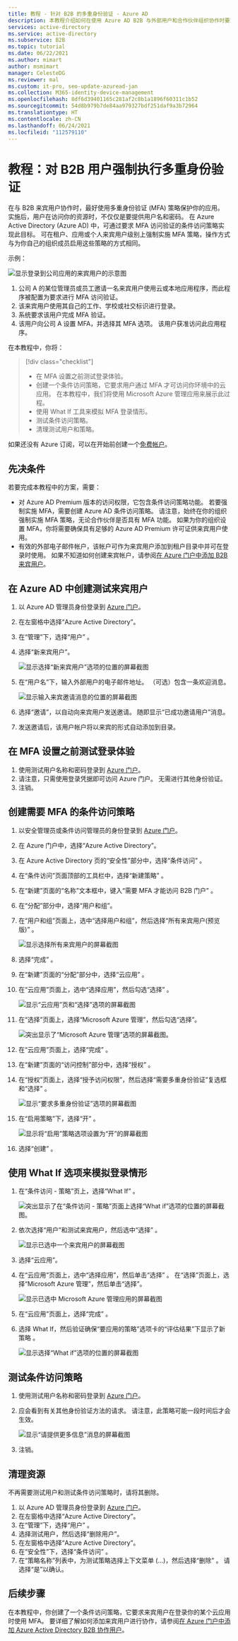 ```yaml
---
title: 教程 - 针对 B2B 的多重身份验证 - Azure AD
description: 本教程介绍如何在使用 Azure AD B2B 与外部用户和合作伙伴组织协作时要求进行多重身份验证 (MFA)。
services: active-directory
ms.service: active-directory
ms.subservice: B2B
ms.topic: tutorial
ms.date: 06/22/2021
ms.author: mimart
author: msmimart
manager: CelesteDG
ms.reviewer: mal
ms.custom: it-pro, seo-update-azuread-jan
ms.collection: M365-identity-device-management
ms.openlocfilehash: 8df6d39401165c281af2c8b1a1896f60311c1b52
ms.sourcegitcommit: 54d8b979b7de84aa979327bdf251daf9a3b72964
ms.translationtype: HT
ms.contentlocale: zh-CN
ms.lasthandoff: 06/24/2021
ms.locfileid: "112579110"
---
```

# <a name="tutorial-enforce-multi-factor-authentication-for-b2b-guest-users"></a>教程：对 B2B 用户强制执行多重身份验证

在与 B2B 来宾用户协作时，最好使用多重身份验证 (MFA) 策略保护你的应用。 实施后，用户在访问你的资源时，不仅仅是要提供用户名和密码。 在 Azure Active Directory (Azure AD) 中，可通过要求 MFA 访问验证的条件访问策略实现此目标。 可在租户、应用或个人来宾用户级别上强制实施 MFA 策略，操作方式与为你自己的组织成员启用这些策略的方式相同。

示例：

![显示登录到公司应用的来宾用户的示意图](media/tutorial-mfa/aad-b2b-mfa-example.png)

1. 公司 A 的某位管理员或员工邀请一名来宾用户使用云或本地应用程序，而此程序被配置为要求进行 MFA 访问验证。
1. 该来宾用户使用其自己的工作、学校或社交标识进行登录。
1. 系统要求该用户完成 MFA 验证。 
1. 该用户向公司 A 设置 MFA，并选择其 MFA 选项。 该用户获准访问此应用程序。

在本教程中，你将：

> [!div class="checklist"]
> - 在 MFA 设置之前测试登录体验。
> - 创建一个条件访问策略，它要求用户通过 MFA 才可访问你环境中的云应用。 在本教程中，我们将使用 Microsoft Azure 管理应用来展示此过程。
> - 使用 What If 工具来模拟 MFA 登录情形。
> - 测试条件访问策略。
> - 清理测试用户和策略。

如果还没有 Azure 订阅，可以在开始前创建一个[免费帐户](https://azure.microsoft.com/free/?WT.mc_id=A261C142F)。

## <a name="prerequisites"></a>先决条件

若要完成本教程中的方案，需要：

- 对 Azure AD Premium 版本的访问权限，它包含条件访问策略功能。 若要强制实施 MFA，需要创建 Azure AD 条件访问策略。 请注意，始终在你的组织强制实施 MFA 策略，无论合作伙伴是否具有 MFA 功能。 如果为你的组织设置 MFA，你将需要确保具有足够的 Azure AD Premium 许可证供来宾用户使用。 
- 有效的外部电子邮件帐户，该帐户可作为来宾用户添加到租户目录中并可在登录时使用。 如果不知道如何创建来宾帐户，请参阅[在 Azure 门户中添加 B2B 来宾用户](add-users-administrator.md)。

## <a name="create-a-test-guest-user-in-azure-ad"></a>在 Azure AD 中创建测试来宾用户

1. 以 Azure AD 管理员身份登录到 [Azure 门户](https://portal.azure.com/)。
2. 在左窗格中选择“Azure Active Directory”。
3. 在“管理”下，选择“用户” 。
4. 选择“新来宾用户”。

    ![显示选择“新来宾用户”选项的位置的屏幕截图](media/tutorial-mfa/tutorial-mfa-user-3.png)

5. 在“用户名”下，输入外部用户的电子邮件地址。 （可选）包含一条欢迎消息。

    ![显示输入来宾邀请消息的位置的屏幕截图](media/tutorial-mfa/tutorial-mfa-user-4.png)

6. 选择“邀请”，以自动向来宾用户发送邀请。 随即显示“已成功邀请用户”消息。
7. 发送邀请后，该用户帐户将以来宾的形式自动添加到目录。

## <a name="test-the-sign-in-experience-before-mfa-setup"></a>在 MFA 设置之前测试登录体验

1. 使用测试用户名称和密码登录到 [Azure 门户](https://portal.azure.com/)。
1. 请注意，只需使用登录凭据即可访问 Azure 门户。 无需进行其他身份验证。
1. 注销。

## <a name="create-a-conditional-access-policy-that-requires-mfa"></a>创建需要 MFA 的条件访问策略

1. 以安全管理员或条件访问管理员的身份登录到 [Azure 门户](https://portal.azure.com/)。
2. 在 Azure 门户中，选择“Azure Active Directory”。 
3. 在 Azure Active Directory 页的“安全性”部分中，选择“条件访问”  。
4. 在“条件访问”页面顶部的工具栏中，选择“新建策略” 。
5. 在“新建”页面的“名称”文本框中，键入“需要 MFA 才能访问 B2B 门户”  。
6. 在“分配”部分中，选择“用户和组”。 
7. 在“用户和组”页面上，选中“选择用户和组”，然后选择“所有来宾用户(预览版)”  。

    ![显示选择所有来宾用户的屏幕截图](media/tutorial-mfa/tutorial-mfa-policy-6.png)
9. 选择“完成”  。
10. 在“新建”页面的“分配”部分中，选择“云应用”  。
11. 在“云应用”页面上，选中“选择应用”，然后勾选“选择”  。

    ![显示“云应用”页和“选择”选项的屏幕截图](media/tutorial-mfa/tutorial-mfa-policy-10.png)

12. 在“选择”页面上，选择“Microsoft Azure 管理”，然后勾选“选择”。

    ![突出显示了“Microsoft Azure 管理”选项的屏幕截图。](media/tutorial-mfa/tutorial-mfa-policy-11.png)

13. 在“云应用”页面上，选择“完成” 。
14. 在“新建”页面的“访问控制”部分中，选择“授权”  。
15. 在“授权”页面上，选择“授予访问权限”，然后选择“需要多重身份验证”复选框和“选择”   。

    ![显示“要求多重身份验证”选项的屏幕截图](media/tutorial-mfa/tutorial-mfa-policy-13.png)

16. 在“启用策略”下，选择“开” 。

    ![显示将“启用”策略选项设置为“开”的屏幕截图](media/tutorial-mfa/tutorial-mfa-policy-14.png)

17. 选择“创建”  。

## <a name="use-the-what-if-option-to-simulate-sign-in"></a>使用 What If 选项来模拟登录情形

1. 在“条件访问 - 策略”页上，选择“What If” 。

    ![突出显示了在“条件访问 - 策略”页面上选择“What if”选项的位置的屏幕截图。](media/tutorial-mfa/tutorial-mfa-whatif-1.png)

2. 依次选择“用户”和测试来宾用户，然后选中“选择” 。

    ![显示已选中一个来宾用户的屏幕截图](media/tutorial-mfa/tutorial-mfa-whatif-2.png)

3. 选择“云应用”。
4. 在“云应用”页面上，选中“选择应用”，然后单击“选择”  。 在“选择”页面上，选择“Microsoft Azure 管理”，然后单击“选择”。

    ![显示已选中 Microsoft Azure 管理应用的屏幕截图](media/tutorial-mfa/tutorial-mfa-whatif-3.png)

5. 在“云应用”页面上，选择“完成” 。
6. 选择 What If，然后验证确保“要应用的策略”选项卡的“评估结果”下显示了新策略  。

    ![显示选择“What if”选项的位置的屏幕截图](media/tutorial-mfa/tutorial-mfa-whatif-4.png)

## <a name="test-your-conditional-access-policy"></a>测试条件访问策略

1. 使用测试用户名称和密码登录到 [Azure 门户](https://portal.azure.com/)。
2. 应会看到有关其他身份验证方法的请求。 请注意，此策略可能一段时间后才会生效。

    ![显示“请提供更多信息”消息的屏幕截图](media/tutorial-mfa/mfa-required.png)

3. 注销。

## <a name="clean-up-resources"></a>清理资源

不再需要测试用户和测试条件访问策略时，请将其删除。

1. 以 Azure AD 管理员身份登录到 [Azure 门户](https://portal.azure.com/)。
2. 在左窗格中选择“Azure Active Directory”。
3. 在“管理”下，选择“用户” 。
4. 选择测试用户，然后选择“删除用户”。
5. 在左窗格中选择“Azure Active Directory”。
6. 在“安全性”下，选择“条件访问” 。
7. 在“策略名称”列表中，为测试策略选择上下文菜单 (…)，然后选择“删除” 。 请选择“是”以确认。

## <a name="next-steps"></a>后续步骤

在本教程中，你创建了一个条件访问策略，它要求来宾用户在登录你的某个云应用时使用 MFA。 要详细了解如何添加来宾用户进行协作，请参阅[在 Azure 门户中添加 Azure Active Directory B2B 协作用户](add-users-administrator.md)。
